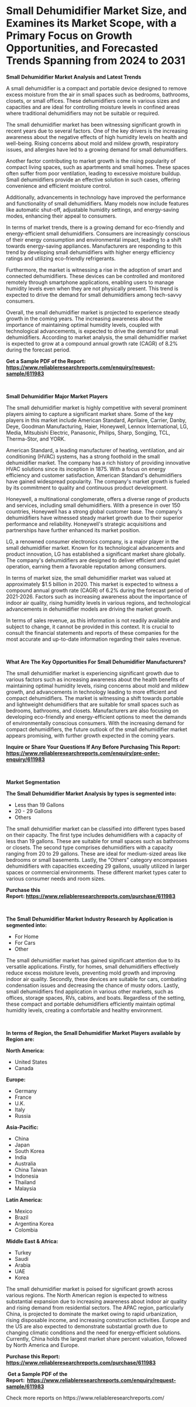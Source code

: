 <p><h1>Small Dehumidifier Market Size, and Examines its Market Scope, with a Primary Focus on Growth Opportunities, and Forecasted Trends Spanning from 2024 to 2031</h1></p><p><strong>Small Dehumidifier Market Analysis and Latest Trends</strong></p>
<p><p>A small dehumidifier is a compact and portable device designed to remove excess moisture from the air in small spaces such as bedrooms, bathrooms, closets, or small offices. These dehumidifiers come in various sizes and capacities and are ideal for controlling moisture levels in confined areas where traditional dehumidifiers may not be suitable or required.</p><p>The small dehumidifier market has been witnessing significant growth in recent years due to several factors. One of the key drivers is the increasing awareness about the negative effects of high humidity levels on health and well-being. Rising concerns about mold and mildew growth, respiratory issues, and allergies have led to a growing demand for small dehumidifiers.</p><p>Another factor contributing to market growth is the rising popularity of compact living spaces, such as apartments and small homes. These spaces often suffer from poor ventilation, leading to excessive moisture buildup. Small dehumidifiers provide an effective solution in such cases, offering convenience and efficient moisture control.</p><p>Additionally, advancements in technology have improved the performance and functionality of small dehumidifiers. Many models now include features like automatic shut-off, adjustable humidity settings, and energy-saving modes, enhancing their appeal to consumers.</p><p>In terms of market trends, there is a growing demand for eco-friendly and energy-efficient small dehumidifiers. Consumers are increasingly conscious of their energy consumption and environmental impact, leading to a shift towards energy-saving appliances. Manufacturers are responding to this trend by developing small dehumidifiers with higher energy efficiency ratings and utilizing eco-friendly refrigerants.</p><p>Furthermore, the market is witnessing a rise in the adoption of smart and connected dehumidifiers. These devices can be controlled and monitored remotely through smartphone applications, enabling users to manage humidity levels even when they are not physically present. This trend is expected to drive the demand for small dehumidifiers among tech-savvy consumers.</p><p>Overall, the small dehumidifier market is projected to experience steady growth in the coming years. The increasing awareness about the importance of maintaining optimal humidity levels, coupled with technological advancements, is expected to drive the demand for small dehumidifiers. According to market analysis, the small dehumidifier market is expected to grow at a compound annual growth rate (CAGR) of 8.2% during the forecast period.</p></p>
<p><strong>Get a Sample PDF of the Report:&nbsp; <a href="https://www.reliableresearchreports.com/enquiry/request-sample/611983">https://www.reliableresearchreports.com/enquiry/request-sample/611983</a></strong></p>
<p>&nbsp;</p>
<p><strong>Small Dehumidifier Major Market Players</strong></p>
<p><p>The small dehumidifier market is highly competitive with several prominent players aiming to capture a significant market share. Some of the key players in this market include American Standard, Aprilaire, Carrier, Danby, Deye, Goodman Manufacturing, Haier, Honeywell, Lennox International, LG, Media, Mitsubishi Electric, Panasonic, Philips, Sharp, Songjing, TCL, Therma-Stor, and YORK. </p><p>American Standard, a leading manufacturer of heating, ventilation, and air conditioning (HVAC) systems, has a strong foothold in the small dehumidifier market. The company has a rich history of providing innovative HVAC solutions since its inception in 1875. With a focus on energy efficiency and customer satisfaction, American Standard's dehumidifiers have gained widespread popularity. The company's market growth is fueled by its commitment to quality and continuous product development.</p><p>Honeywell, a multinational conglomerate, offers a diverse range of products and services, including small dehumidifiers. With a presence in over 150 countries, Honeywell has a strong global customer base. The company's dehumidifiers have witnessed steady market growth due to their superior performance and reliability. Honeywell's strategic acquisitions and partnerships have further enhanced its market position.</p><p>LG, a renowned consumer electronics company, is a major player in the small dehumidifier market. Known for its technological advancements and product innovation, LG has established a significant market share globally. The company's dehumidifiers are designed to deliver efficient and quiet operation, earning them a favorable reputation among consumers.</p><p>In terms of market size, the small dehumidifier market was valued at approximately $1.5 billion in 2020. This market is expected to witness a compound annual growth rate (CAGR) of 6.2% during the forecast period of 2021-2026. Factors such as increasing awareness about the importance of indoor air quality, rising humidity levels in various regions, and technological advancements in dehumidifier models are driving the market growth.</p><p>In terms of sales revenue, as this information is not readily available and subject to change, it cannot be provided in this context. It is crucial to consult the financial statements and reports of these companies for the most accurate and up-to-date information regarding their sales revenue.</p></p>
<p>&nbsp;</p>
<p><strong>What Are The Key Opportunities For Small Dehumidifier Manufacturers?</strong></p>
<p><p>The small dehumidifier market is experiencing significant growth due to various factors such as increasing awareness about the health benefits of maintaining optimal humidity levels, rising concerns about mold and mildew growth, and advancements in technology leading to more efficient and compact dehumidifiers. The market is witnessing a shift towards portable and lightweight dehumidifiers that are suitable for small spaces such as bedrooms, bathrooms, and closets. Manufacturers are also focusing on developing eco-friendly and energy-efficient options to meet the demands of environmentally conscious consumers. With the increasing demand for compact dehumidifiers, the future outlook of the small dehumidifier market appears promising, with further growth expected in the coming years.</p></p>
<p><strong>Inquire or Share Your Questions If Any Before Purchasing This Report: <a href="https://www.reliableresearchreports.com/enquiry/pre-order-enquiry/611983">https://www.reliableresearchreports.com/enquiry/pre-order-enquiry/611983</a></strong></p>
<p>&nbsp;</p>
<p><strong>Market Segmentation</strong></p>
<p><strong>The Small Dehumidifier Market Analysis by types is segmented into:</strong></p>
<p><ul><li>Less than 19 Gallons</li><li>20 - 29 Gallons</li><li>Others</li></ul></p>
<p><p>The small dehumidifier market can be classified into different types based on their capacity. The first type includes dehumidifiers with a capacity of less than 19 gallons. These are suitable for small spaces such as bathrooms or closets. The second type comprises dehumidifiers with a capacity ranging from 20 to 29 gallons. These are ideal for medium-sized areas like bedrooms or small basements. Lastly, the "Others" category encompasses dehumidifiers with capacities exceeding 29 gallons, usually utilized in larger spaces or commercial environments. These different market types cater to various consumer needs and room sizes.</p></p>
<p><strong>Purchase this Report:&nbsp;<a href="https://www.reliableresearchreports.com/purchase/611983">https://www.reliableresearchreports.com/purchase/611983</a></strong></p>
<p>&nbsp;</p>
<p><strong>The Small Dehumidifier Market Industry Research by Application is segmented into:</strong></p>
<p><ul><li>For Home</li><li>For Cars</li><li>Other</li></ul></p>
<p><p>The small dehumidifier market has gained significant attention due to its versatile applications. Firstly, for homes, small dehumidifiers effectively reduce excess moisture levels, preventing mold growth and improving indoor air quality. Secondly, these devices are suitable for cars, combating condensation issues and decreasing the chance of musty odors. Lastly, small dehumidifiers find application in various other markets, such as offices, storage spaces, RVs, cabins, and boats. Regardless of the setting, these compact and portable dehumidifiers efficiently maintain optimal humidity levels, creating a comfortable and healthy environment.</p></p>
<p>&nbsp;</p>
<p><strong>In terms of Region, the Small Dehumidifier Market Players available by Region are:</strong></p>
<p>
    <p> <strong> North America: </strong>
        <ul>
            <li>United States</li>
            <li>Canada</li>
        </ul>
        </p> 
    <p> <strong> Europe: </strong>
        <ul>
            <li>Germany</li>
            <li>France</li>
            <li>U.K.</li>
            <li>Italy</li>
            <li>Russia</li>
        </ul>
        </p> 
    <p> <strong> Asia-Pacific: </strong>
        <ul>
            <li>China</li>
            <li>Japan</li>
            <li>South Korea</li>
            <li>India</li>
            <li>Australia</li>
            <li>China Taiwan</li>
            <li>Indonesia</li>
            <li>Thailand</li>
            <li>Malaysia</li>
        </ul>
        </p> 
    <p> <strong> Latin America: </strong>
        <ul>
            <li>Mexico</li>
            <li>Brazil</li>
            <li>Argentina Korea</li>
            <li>Colombia</li>
        </ul>
        </p> 
    <p> <strong> Middle East & Africa: </strong>
        <ul>
            <li>Turkey</li>
            <li>Saudi</li>
            <li>Arabia</li>
            <li>UAE</li>
            <li>Korea</li>
        </ul>
    </p>
    </p>
<p><p>The small dehumidifier market is poised for significant growth across various regions. The North American region is expected to witness substantial expansion due to increasing awareness about indoor air quality and rising demand from residential sectors. The APAC region, particularly China, is projected to dominate the market owing to rapid urbanization, rising disposable income, and increasing construction activities. Europe and the US are also expected to demonstrate substantial growth due to changing climatic conditions and the need for energy-efficient solutions. Currently, China holds the largest market share percent valuation, followed by North America and Europe.</p></p>
<p><strong>Purchase this Report: <a href="https://www.reliableresearchreports.com/purchase/611983">https://www.reliableresearchreports.com/purchase/611983</a></strong></p>
<p>&nbsp;<strong>Get a Sample PDF of the Report:&nbsp;&nbsp;<a href="https://www.reliableresearchreports.com/enquiry/request-sample/611983">https://www.reliableresearchreports.com/enquiry/request-sample/611983</a></strong></p>
<p><strong></strong></p>
<p>Check more reports on https://www.reliableresearchreports.com/</p>